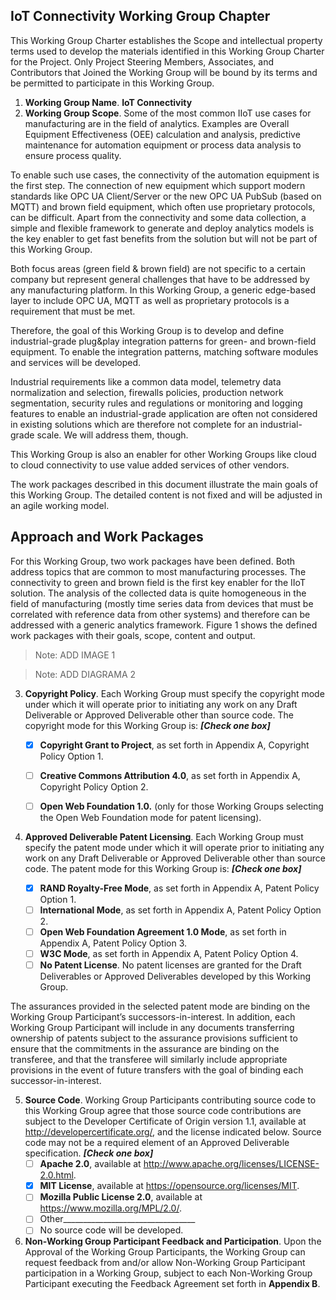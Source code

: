 ## IoT Connectivity Working Group Chapter

This Working Group Charter establishes the Scope and intellectual property terms used to develop the materials identified in this Working Group Charter for the Project. Only Project Steering Members, Associates, and Contributors that Joined the Working Group will be bound by its terms and be permitted to participate in this Working Group.

1. **Working Group Name**. **IoT Connectivity**
2. **Working Group Scope**. Some of the most common IIoT use cases for manufacturing are in the field of analytics. Examples are Overall Equipment Effectiveness (OEE) calculation and analysis, predictive maintenance for automation equipment or process data analysis to ensure process quality.

To enable such use cases, the connectivity of the automation equipment is the first step. The connection of new equipment which support modern standards like OPC UA Client/Server or the new OPC UA PubSub (based on MQTT) and brown field equipment, which often use proprietary protocols, can be difficult. Apart from the connectivity and some data collection, a simple and flexible framework to generate and deploy analytics models is the key enabler to get fast benefits from the solution but will not be part of this Working Group.

Both focus areas (green field & brown field) are not specific to a certain company but represent general challenges that have to be addressed by any manufacturing platform. In this Working Group, a generic edge-based layer to include OPC UA, MQTT as well as proprietary protocols is a requirement that must be met.

Therefore, the goal of this Working Group is to develop and define industrial-grade plug&play integration patterns for green- and brown-field equipment. To enable the integration patterns, matching software modules and services will be developed.

Industrial requirements like a common data model, telemetry data normalization and selection, firewalls policies, production network segmentation, security rules and regulations or monitoring and logging features to enable an industrial-grade application are often not considered in existing solutions which are therefore not complete for an industrial-grade scale. We will address them, though.

This Working Group is also an enabler for other Working Groups like cloud to cloud connectivity to use value added services of other vendors.

The work packages described in this document illustrate the main goals of this Working Group. The detailed content is not fixed and will be adjusted in an agile working model.

## Approach and Work Packages
For this Working Group, two work packages have been defined. Both address topics that are common to most manufacturing processes. The connectivity to green and brown field is the first key enabler for the IIoT solution. The analysis of the collected data is quite homogeneous in the field of manufacturing (mostly time series data from devices that must be correlated with reference data from other systems) and therefore can be addressed with a generic analytics framework. Figure 1 shows the defined work packages with their goals, scope, content and output.

> Note: ADD IMAGE 1

> Note: ADD DIAGRAMA 2

3. **Copyright Policy**. Each Working Group must specify the copyright mode under which it will operate prior to initiating any work on any Draft Deliverable or Approved Deliverable other than source code. The copyright mode for this Working Group is: _**[Check one box]**_

     - [x] **Copyright Grant to Project**, as set forth in Appendix A, Copyright Policy Option 1.
     - [ ] **Creative Commons Attribution 4.0**, as set forth in Appendix A, Copyright Policy Option 2.

     - [ ] **Open Web Foundation 1.0.** (only for those Working Groups selecting the Open Web Foundation mode for patent licensing).
4. **Approved Deliverable Patent Licensing**. Each Working Group must specify the patent mode under which it will operate prior to initiating any work on any Draft Deliverable or Approved Deliverable other than source code. The patent mode for this Working Group is: _**[Check one box]**_

     - [x] **RAND Royalty-Free Mode**, as set forth in Appendix A, Patent Policy Option 1.
     - [ ] **International Mode**, as set forth in Appendix A, Patent Policy Option 2.
     - [ ] **Open Web Foundation Agreement 1.0 Mode**, as set forth in Appendix A, Patent Policy Option 3.
     - [ ] **W3C Mode**, as set forth in Appendix A, Patent Policy Option 4.
     - [ ] **No Patent License**. No patent licenses are granted for the Draft Deliverables or Approved Deliverables developed by this Working Group.

 The assurances provided in the selected patent mode are binding on the Working Group Participant’s successors-in-interest. In addition, each Working Group Participant will include in any documents transferring ownership of patents subject to the assurance provisions sufficient to ensure that the commitments in the assurance are binding on the transferee, and that the transferee will similarly include
appropriate provisions in the event of future transfers with the goal of binding each successor-in-interest.

5. **Source Code**. Working Group Participants contributing source code to this Working Group agree that those source code contributions are subject to the Developer Certificate of Origin version 1.1, available at http://developercertificate.org/, and the license indicated below. Source code may not be a required element of an Approved Deliverable specification. _**[Check one box]**_
     - [ ] **Apache 2.0**, available at http://www.apache.org/licenses/LICENSE-2.0.html. 
      - [x] **MIT License**, available at https://opensource.org/licenses/MIT.
     - [ ] **Mozilla Public License 2.0**, available at https://www.mozilla.org/MPL/2.0/. 
     - [ ] Other_________________________________
     - [ ] No source code will be developed.

6. **Non-Working Group Participant Feedback and Participation**. Upon the Approval of the Working Group Participants, the Working Group can request feedback from and/or allow Non-Working Group Participant participation in a Working Group, subject to each Non-Working Group Participant executing the Feedback Agreement set forth in **Appendix B**.